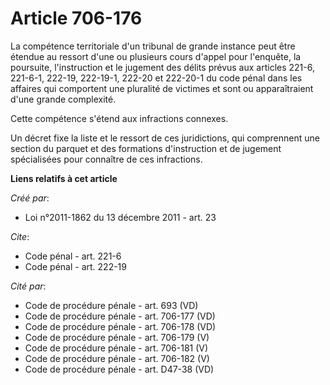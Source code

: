 # Article 706-176

La compétence territoriale d'un tribunal de grande instance peut être étendue au ressort d'une ou plusieurs cours d'appel
pour l'enquête, la poursuite, l'instruction et le jugement des délits prévus aux articles 221-6, 221-6-1, 222-19, 222-19-1,
222-20 et 222-20-1 du code pénal dans les affaires qui comportent une pluralité de victimes et sont ou apparaîtraient d'une
grande complexité. 

Cette compétence s'étend aux infractions connexes. 

Un décret fixe la liste et le ressort de ces juridictions, qui comprennent une section du parquet et des formations
d'instruction et de jugement spécialisées pour connaître de ces infractions.

**Liens relatifs à cet article**

_Créé par_:

  - Loi n°2011-1862 du 13 décembre 2011 - art. 23

_Cite_:

  - Code pénal - art. 221-6
  - Code pénal - art. 222-19

_Cité par_:

  - Code de procédure pénale - art. 693 (VD)
  - Code de procédure pénale - art. 706-177 (VD)
  - Code de procédure pénale - art. 706-178 (VD)
  - Code de procédure pénale - art. 706-179 (V)
  - Code de procédure pénale - art. 706-181 (V)
  - Code de procédure pénale - art. 706-182 (V)
  - Code de procédure pénale - art. D47-38 (VD)
